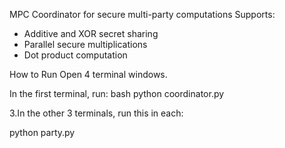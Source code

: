 MPC Coordinator for secure multi-party computations
Supports:
- Additive and XOR secret sharing
- Parallel secure multiplications
- Dot product computation

How to Run
Open 4 terminal windows.

In the first terminal, run: bash python coordinator.py

3.In the other 3 terminals, run this in each:

python party.py
